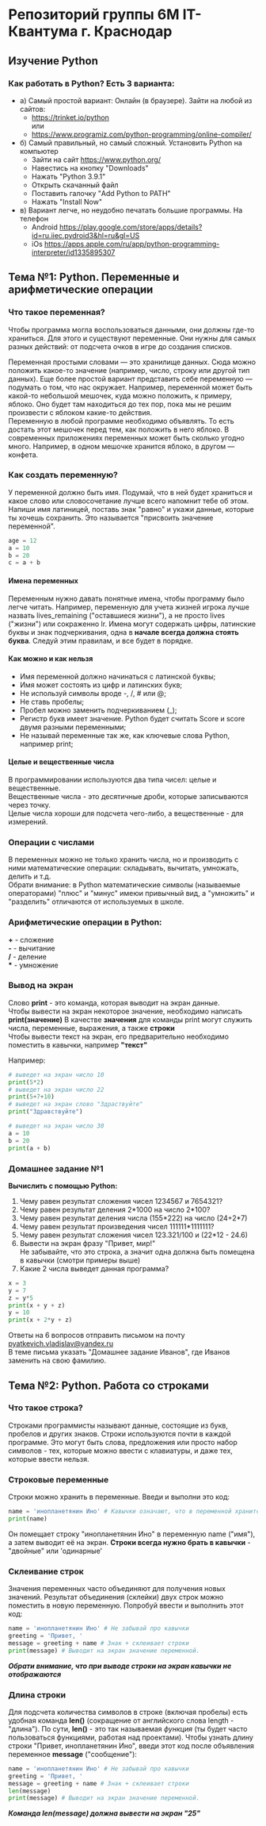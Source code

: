 # Репозиторий группы 6М IT-Квантума г. Краснодар
## Изучение Python

### Как работать в Python? Есть 3 варианта: 
- а) Самый простой вариант: Онлайн (в браузере). Зайти на любой из сайтов:  
    - https://trinket.io/python  
    или  
    - https://www.programiz.com/python-programming/online-compiler/  
- б) Самый правильный, но самый сложный. Установить Python на компьютер
    - Зайти на сайт https://www.python.org/ 
    - Навестись на кнопку "Downloads"
    - Нажать "Python 3.9.1"
    - Открыть скачанный файл
    - Поставить галочку "Add Python to PATH"
    - Нажать "Install Now"
- в) Вариант легче, но неудобно печатать большие программы. На телефон 
    - Android https://play.google.com/store/apps/details?id=ru.iiec.pydroid3&hl=ru&gl=US
    - iOs https://apps.apple.com/ru/app/python-programming-interpreter/id1335895307

## Тема №1: Python. Переменные и арифметические операции

### Что такое переменная? 
Чтобы программа могла воспользоваться данными, они должны где-то храниться. Для этого и существуют переменные. Они нужны для самых разных действий: от подсчета очков в игре до создания списков.  

Переменная простыми словами — это хранилище данных. Сюда можно положить какое-то значение (например, число, строку или другой тип данных). Еще более простой вариант представить себе переменную — подумать о том, что нас окружает. Например, переменной может быть какой-то небольшой мешочек, куда можно положить, к примеру, яблоко. Оно будет там находиться до тех пор, пока мы не решим произвести с яблоком какие-то действия.  
Переменную в любой программе необходимо объявлять. То есть достать этот мешочек перед тем, как положить в него яблоко. В современных приложениях переменных может быть сколько угодно много. Например, в одном мешочке хранится яблоко, в другом — конфета.  

### Как создать переменную? 
У переменной должно быть имя. Подумай, что в ней будет храниться и какое слово или словосочетание лучше всего напомнит тебе об этом. Напиши имя латиницей, поставь знак "равно" и укажи данные, которые ты хочешь сохранить. Это называется "присвоить значение переменной".  

~~~python
age = 12
a = 10
b = 20
c = a + b
~~~

#### Имена переменных
Переменным нужно давать понятные имена, чтобы программу было легче читать. Например, переменную для учета жизней игрока лучше назвать lives_remaining ("оставшиеся жизни"), а не просто lives ("жизни") или сокраженно lr. Имена могут содержать цифры, латинские буквы и знак подчеркивания, одна в **начале всегда должна стоять буква**. Следуй этим правилам, и все будет в порядке. 

#### Как можно и как нельзя
- Имя переменной должно начинаться с латинской буквы;
- Имя может состоять из цифр и латинских букв;
- Не используй символы вроде -, /, # или @;
- Не ставь пробелы;
- Пробел можно заменить подчеркиванием (_);
- Регистр букв имеет значение. Python будет считать Score и score двумя разными переменными;
- Не называй переменные так же, как ключевые слова Python, например print;

#### Целые и вещественные числа
В программировании используются два типа чисел: целые и вещественные.  
Вещественные числа - это десятичные дроби, которые записываются через точку.  
Целые числа хороши для подсчета чего-либо, а вещественные - для измерений.  

### Операции с числами
В переменных можно не только хранить числа, но и производить с ними математические операции: складывать, вычитать, умножать, делить и т.д.  
Обрати внимание: в Python математические символы (называемые операторами) "плюс" и "минус" имеюи привычный вид, а "умножить" и "разделить" отличаются от используемых в школе. 

### Арифметические операции в Python:
**+** - сложение  
**-** - вычитание  
**/** - деление  
**\*** - умножение  

<!-- "**" - возведение в степень  

"//" - деление нацело  
4/2 = 2  
5/2 = 2.5  
5//2 = 2  

"%" - остаток от деления  
3%2 = 1  
7%5 = 2   -->

### Вывод на экран 
Слово **print** - это команда, которая выводит на экран данные.  
Чтобы вывести на экран некоторое значение, необходимо написать **print(значение)**
В качестве **значения** для команды print могут служить числа, переменные, выражения, а также **строки**  
Чтобы вывести текст на экран, его предварительно необходимо поместить в кавычки, например **"текст"**  

Например:  
~~~python
# выведет на экран число 10  
print(5*2)
# выведет на экран число 22
print(5+7+10)
# выведет на экран слово "Здраствуйте"
print("Здравствуйте")

# выведет на экран число 30
a = 10
b = 20
print(a + b) 
~~~

### Домашнее задание №1
**Вычислить с помощью Python:**  
1. Чему равен результат сложения чисел 1234567 и 7654321?
2. Чему равен результат деления 2\*1000 на число 2\*100?  
3. Чему равен результат деления числа (155\*222) на число (24+2\*7)  
4. Чему равен результат произведения чисел 111111*1111111?  
5. Чему равен результат сложения чисел 123.321/100 и (22*12 - 24.6)
6. Вывести на экран фразу "Привет, мир!"  
Не забывайте, что это строка, а значит одна должна быть помещена в кавычки (смотри примеры выше)  
7. Какие 2 числа выведет данная программа? 
~~~python
x = 3
y = 7
z = y*5
print(x + y + z)
y = 10
print(x + 2*y + z)
~~~

Ответы на 6 вопросов отправить письмом на почту pyatkevich.vladislav@yandex.ru  
В теме письма указать "Домашнее задание Иванов", где Иванов заменить на свою фамилию.  

## Тема №2: Python. Работа со строками  
### Что такое строка? 
Строками программисты называют данные, состоящие из букв, пробелов и других знаков. Строки используются почти в каждой программе. Это могут быть слова, предложения или просто набор символов - тех, которые можно ввести с клавиатуры, и даже тех, которые ввести нельзя. 

### Строковые переменные
Строки можно хранить в переменные. Введи и выполни это код:  
~~~python
name = 'инопланетянин Ино' # Кавычки означают, что в переменной хранится строка
print(name)
~~~
Он помещает строку "инопланетянин Ино" в переменную name ("имя"), а затем выводит её на экран. **Строки всегда нужно брать в кавычки** - "двойные" или 'одинарные' 

### Склеивание строк
Значения переменных часто объединяют для получения новых значений. Результат объединения (склейки) двух строк можно поместить в новую переменную. Попробуй ввести и выполнить этот код: 
~~~python
name = 'инопланетянин Ино' # Не забывай про кавычки
greeting = 'Привет, '
message = greeting + name # Знак + склеивает строки
print(message) # Выводит на экран значение переменной. 
~~~
***Обрати внимание, что при выводе строки на экран кавычки не отображаются***

### Длина строки
Для подсчета количества символов в строке (включая пробелы) есть удобная команда **len()** (сокращение от английского слова length - "длина"). По сути, **len()** - это так называемая *функция* (ты будет часто пользоваться функциями, работая над проектами). Чтобы узнать длину строки "Привет, инопланетянин Ино", введи этот код после объявления переменное **message** ("сообщение"): 
~~~python
name = 'инопланетянин Ино' # Не забывай про кавычки
greeting = 'Привет, '
message = greeting + name # Знак + склеивает строки
len(message)
print(message) # Выводит на экран значение переменной. 
~~~

***Команда len(message) должна вывести на экран "25"***